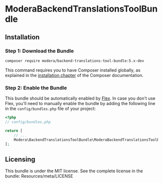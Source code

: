 # ModeraBackendTranslationsToolBundle

## Installation

### Step 1: Download the Bundle

``` bash
composer require modera/backend-translations-tool-bundle:5.x-dev
```

This command requires you to have Composer installed globally, as explained
in the [installation chapter](https://getcomposer.org/doc/00-intro.md) of the Composer documentation.

### Step 2: Enable the Bundle

This bundle should be automatically enabled by [Flex](https://symfony.com/doc/current/setup/flex.html).
In case you don't use Flex, you'll need to manually enable the bundle by
adding the following line in the `config/bundles.php` file of your project:

``` php
<?php
// config/bundles.php

return [
    // ...
    Modera\BackendTranslationsToolBundle\ModeraBackendTranslationsToolBundle::class => ['all' => true],
];
```

## Licensing

This bundle is under the MIT license. See the complete license in the bundle:
Resources/meta/LICENSE
